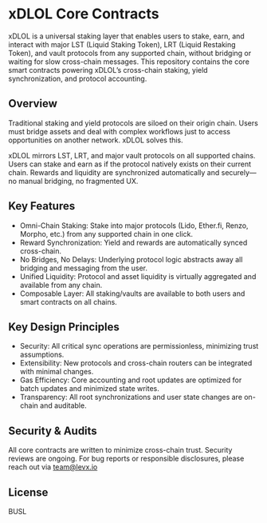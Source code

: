 # xDLOL Core Contracts

xDLOL is a universal staking layer that enables users to stake, earn, and interact with major LST (Liquid Staking Token), LRT (Liquid Restaking Token), and vault protocols from any supported chain, without bridging or waiting for slow cross-chain messages. This repository contains the core smart contracts powering xDLOL’s cross-chain staking, yield synchronization, and protocol accounting.

## Overview

Traditional staking and yield protocols are siloed on their origin chain. Users must bridge assets and deal with complex workflows just to access opportunities on another network. xDLOL solves this.

xDLOL mirrors LST, LRT, and major vault protocols on all supported chains.
Users can stake and earn as if the protocol natively exists on their current chain. Rewards and liquidity are synchronized automatically and securely—no manual bridging, no fragmented UX.


## Key Features
* Omni-Chain Staking: Stake into major protocols (Lido, Ether.fi, Renzo, Morpho, etc.) from any supported chain in one click.
* Reward Synchronization: Yield and rewards are automatically synced cross-chain.
* No Bridges, No Delays: Underlying protocol logic abstracts away all bridging and messaging from the user.
* Unified Liquidity: Protocol and asset liquidity is virtually aggregated and available from any chain.
* Composable Layer: All staking/vaults are available to both users and smart contracts on all chains.


## Key Design Principles
* Security: All critical sync operations are permissionless, minimizing trust assumptions.
* Extensibility: New protocols and cross-chain routers can be integrated with minimal changes.
* Gas Efficiency: Core accounting and root updates are optimized for batch updates and minimized state writes.
* Transparency: All root synchronizations and user state changes are on-chain and auditable.


## Security & Audits

All core contracts are written to minimize cross-chain trust.
Security reviews are ongoing. For bug reports or responsible disclosures, please reach out via team@levx.io 

## License

BUSL
